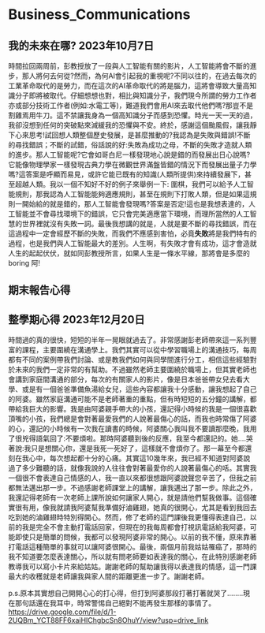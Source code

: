 # Business_Communications
## 我的未來在哪? 2023年10月7日
時間拉回兩周前，彭教授放了一段與人工智能有關的影片，人工智能將會不斷的進步，那人將何去何從?然而，為何AI會引起我的重視呢?不同以往的，在過去每次的工業革命取代的是勞力，而在這次的AI革命取代的將是腦力，這將會導致大量高知識分子即將被取代。仔細想想也對，相比與知識分子，我們現今所謂的勞力工作者亦或部分技術工作者(例如:水電工等)，難道我們會用AI來去取代他們嗎?那豈不是割雞焉用牛刀。這不禁讓我身為一個高知識分子而感到恐懼。時光一天一天的過，我卻沒想到任何的突破點來減緩我的恐懼與不安。終於，感謝這個颱風假，讓我靜下心來思考!試回想人類整個歷史發展，是甚麼推動的?我認為是失敗與錯誤!不斷的尋找錯誤；不斷的試錯，俗話說的好:失敗為成功之母，不斷的失敗才造就人類的進步。那人工智能呢?它會如哥白尼一樣發現地心說是錯的而發展出日心說嗎?它能像物理學家一樣發現古典力學在微觀世界滿盤皆錯的情況下而發展出量子力學嗎?這答案是呼顯而易見，或許它能已既有的知識(人類所提供)來持續發展下，甚至超越人類。我以一個不知好不好的例子來舉例一下:
圍棋，我們可以給予人工智能規則，那我認為人工智能能夠適應規則，甚至在規則下打敗人類，但是如果這規則一開始給的就是錯的，那人工智能會發現嗎?答案是否定!這也是我想表達的，人工智能並不會尋找環境下的錯誤，它只會完美適應當下環境，而理所當然的人工智慧的世界裡就沒有失敗一詞。最後我想講的就是，人就是要不斷的尋找錯誤，而在這過程中一定會經歷不斷的失敗，而我們不應感到害怕，必竟**失敗**將是我們特有的過程，也是我們與人工智能最大的差別。人生啊，有失敗才會有成功，這才會造就人生的起起伏伏，就如同彭教授所言，如果人生是一條水平線，那將會是多麼的boring 阿!

## 期末報告心得


## 整學期心得  2023年12月20日
時間過的真的很快，短短的半年一晃眼就過去了。非常感謝彭老師帶來這一系列豐富的課程，主要圍繞在溝通學上。我們其實可以從中學習職場上的溝通技巧，每周都有不同的案例帶我們討論、或是教我們如何與同學間進行分工，相信這些經驗對於未來的我們一定非常的有幫助。不過雖然老師主要圍繞於職場上，但其實老師也會講到家庭間溝通的部分，每次的有關家人的影片，像是日本爸爸帶女兒去看大學、或是有一個爸爸準備魚湯給女兒，這些內容都讓我十分感動，讓我想起了自己的阿婆。雖然家庭溝通可能不是老師著重的重點，但有時短短的五分鐘的講解，都帶給我巨大的影響。我是由阿婆親手帶大的小孩，還記得小時候的我是一個很喜歡頂嘴的小孩，我們總是會對著最愛我們的人說著最傷心的話，而我也時常傷了阿婆的心，還記的小時候有一次我在讀書的時候，阿婆關心我叫我不要讀那麼晚，我用了很兇得語氣回了:不要煩啦。那時阿婆聽到後的反應，我至今都還記的。她....哭著說:我只是想關心你，還是我死一死好了，這樣就不會煩你了。那一幕至今都還刻在我心中，每次想起都十分的心痛。其實這10幾年來，我已經不知道對阿婆說過了多少難聽的話，就像我說的人往往會對著最愛你的人說著最傷心的咶。其實我一個很不會表達自己情感的人，我一直以來都很想跟阿婆說聲您辛苦了，但我之前都無法邁出那一步。不過感謝老師課堂上的講解，讓我邁出了那一步。除此之外，我還記得老師有一次老師上課所說如何讓家人開心，就是請他們幫我做事。這個確實很有用，像我就請我阿婆幫我準備好滷雞翅，她真的很開心，尤其是看到我回去吃到她的滷雞翅時特別得開心。然而，修了老師的這門課後我更懂得表達自己，以前的我是完全不會主動打電話回家，但現在的我每周都會打視訊電話給我阿婆，可能即使只是簡單的問候，我都可以發現阿婆非常的開心。以前的我不懂，原來靠著打電話這種簡單的事就可以讓阿婆很開心。最後，兩個月前我姑姑罹癌了，那時的我不知道要怎麼表達關心，所以就有問老師要如表達我的關心，在此特別感謝老師教導我可以寫小卡片來給姑姑。謝謝老師的幫助讓我得以表達我的情感，這一門課最大的收穫就是老師讓我與家人間的距離更進一步了。謝謝老師。

p.s.原本其實想自己開開心心的打心得，但打到阿婆那段打著打著就哭了........現在那句話還在我耳中，時常警惕自己絕對不能再發生那樣的事情了。 https://drive.google.com/file/d/1-2UQBm_YCT88FF6xaiHIChgbcSn8OhuY/view?usp=drive_link
